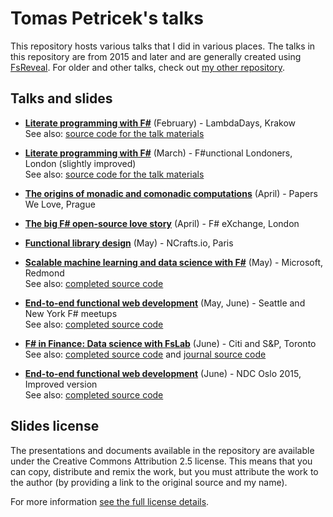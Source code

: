 Tomas Petricek's talks
======================

This repository hosts various talks that I did in various places.
The talks in this repository are from 2015 and later and are generally
created using [FsReveal](http://github.com/fsprojects/FsReveal). For older
and other talks, check out [my other repository](http://github.com/tpetricek/Documents/).

Talks and slides
----------------

 - [**Literate programming with F#**](http://tpetricek.github.io/Talks/2015/literate-programming/krakow/) (February) - LambdaDays, Krakow  
   See also: [source code for the talk materials](https://github.com/tpetricek/Talks/tree/master/2015/literate-programming)

 - [**Literate programming with F#**](http://tpetricek.github.io/Talks/2015/literate-programming/london/talk.html) (March) - F#unctional Londoners, London (slightly improved)  
   See also: [source code for the talk materials](https://github.com/tpetricek/Talks/tree/master/2015/literate-programming)

 - [**The origins of monadic and comonadic computations**](http://tpetricek.github.io/Talks/2015/pwl-monads-comonads/prague/) (April) - Papers We Love, Prague
 
 - [**The big F# open-source love story**](http://tpetricek.github.io/Talks/2015/love-open-source/london/) (April) - F# eXchange, London
 
 - [**Functional library design**](http://tpetricek.github.io/Talks/2015/functional-libraries/paris/) (May) - NCrafts.io, Paris
 
 - [**Scalable machine learning and data science with F#**](http://tpetricek.github.io/Talks/2015/scalable-ml-ds-fsharp/redmond/) (May) - Microsoft, Redmond   
   See also: [completed source code](https://github.com/tpetricek/Talks/tree/master/2015/scalable-ml-ds-fsharp/code-done)

 - [**End-to-end functional web development**](http://tpetricek.github.io/Talks/2015/end-to-end-web/usa/) (May, June) - Seattle and New York F# meetups  
   See also: [completed source code](https://github.com/tpetricek/Talks/tree/master/2015/end-to-end-web/usa/code-done)

 - [**F# in Finance: Data science with FsLab**](http://tpetricek.github.io/Talks/2015/deedle-finance/toronto/) (June) - Citi and S&P, Toronto  
   See also: [completed source code](https://github.com/tpetricek/Talks/tree/master/2015/deedle-finance/code-done) and [journal source code](https://github.com/tpetricek/Talks/blob/master/2015/deedle-finance/journal/Tutorial.fsx)

 - [**End-to-end functional web development**](http://tpetricek.github.io/Talks/2015/end-to-end-web/ndc/) (June) - NDC Oslo 2015, Improved version  
   See also: [completed source code](https://github.com/tpetricek/Talks/tree/master/2015/end-to-end-web/ndc/code-done)

Slides license
--------------

The presentations and documents available in the repository are available under the Creative
Commons Attribution 2.5 license.  This means that you can copy, distribute and remix the work,
but you must attribute the work to the author (by providing a link to the original source
and my name).

For more information [see the full license details](http://creativecommons.org/licenses/by/2.5/).
